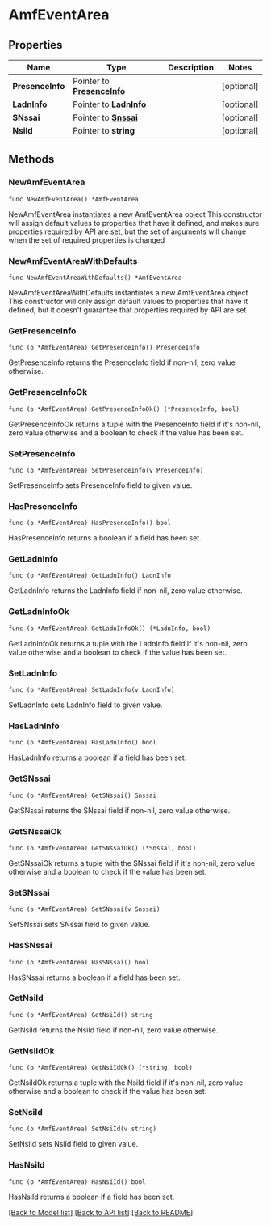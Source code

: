 # AmfEventArea

## Properties

Name | Type | Description | Notes
------------ | ------------- | ------------- | -------------
**PresenceInfo** | Pointer to [**PresenceInfo**](PresenceInfo.md) |  | [optional] 
**LadnInfo** | Pointer to [**LadnInfo**](LadnInfo.md) |  | [optional] 
**SNssai** | Pointer to [**Snssai**](Snssai.md) |  | [optional] 
**NsiId** | Pointer to **string** |  | [optional] 

## Methods

### NewAmfEventArea

`func NewAmfEventArea() *AmfEventArea`

NewAmfEventArea instantiates a new AmfEventArea object
This constructor will assign default values to properties that have it defined,
and makes sure properties required by API are set, but the set of arguments
will change when the set of required properties is changed

### NewAmfEventAreaWithDefaults

`func NewAmfEventAreaWithDefaults() *AmfEventArea`

NewAmfEventAreaWithDefaults instantiates a new AmfEventArea object
This constructor will only assign default values to properties that have it defined,
but it doesn't guarantee that properties required by API are set

### GetPresenceInfo

`func (o *AmfEventArea) GetPresenceInfo() PresenceInfo`

GetPresenceInfo returns the PresenceInfo field if non-nil, zero value otherwise.

### GetPresenceInfoOk

`func (o *AmfEventArea) GetPresenceInfoOk() (*PresenceInfo, bool)`

GetPresenceInfoOk returns a tuple with the PresenceInfo field if it's non-nil, zero value otherwise
and a boolean to check if the value has been set.

### SetPresenceInfo

`func (o *AmfEventArea) SetPresenceInfo(v PresenceInfo)`

SetPresenceInfo sets PresenceInfo field to given value.

### HasPresenceInfo

`func (o *AmfEventArea) HasPresenceInfo() bool`

HasPresenceInfo returns a boolean if a field has been set.

### GetLadnInfo

`func (o *AmfEventArea) GetLadnInfo() LadnInfo`

GetLadnInfo returns the LadnInfo field if non-nil, zero value otherwise.

### GetLadnInfoOk

`func (o *AmfEventArea) GetLadnInfoOk() (*LadnInfo, bool)`

GetLadnInfoOk returns a tuple with the LadnInfo field if it's non-nil, zero value otherwise
and a boolean to check if the value has been set.

### SetLadnInfo

`func (o *AmfEventArea) SetLadnInfo(v LadnInfo)`

SetLadnInfo sets LadnInfo field to given value.

### HasLadnInfo

`func (o *AmfEventArea) HasLadnInfo() bool`

HasLadnInfo returns a boolean if a field has been set.

### GetSNssai

`func (o *AmfEventArea) GetSNssai() Snssai`

GetSNssai returns the SNssai field if non-nil, zero value otherwise.

### GetSNssaiOk

`func (o *AmfEventArea) GetSNssaiOk() (*Snssai, bool)`

GetSNssaiOk returns a tuple with the SNssai field if it's non-nil, zero value otherwise
and a boolean to check if the value has been set.

### SetSNssai

`func (o *AmfEventArea) SetSNssai(v Snssai)`

SetSNssai sets SNssai field to given value.

### HasSNssai

`func (o *AmfEventArea) HasSNssai() bool`

HasSNssai returns a boolean if a field has been set.

### GetNsiId

`func (o *AmfEventArea) GetNsiId() string`

GetNsiId returns the NsiId field if non-nil, zero value otherwise.

### GetNsiIdOk

`func (o *AmfEventArea) GetNsiIdOk() (*string, bool)`

GetNsiIdOk returns a tuple with the NsiId field if it's non-nil, zero value otherwise
and a boolean to check if the value has been set.

### SetNsiId

`func (o *AmfEventArea) SetNsiId(v string)`

SetNsiId sets NsiId field to given value.

### HasNsiId

`func (o *AmfEventArea) HasNsiId() bool`

HasNsiId returns a boolean if a field has been set.


[[Back to Model list]](../README.md#documentation-for-models) [[Back to API list]](../README.md#documentation-for-api-endpoints) [[Back to README]](../README.md)


